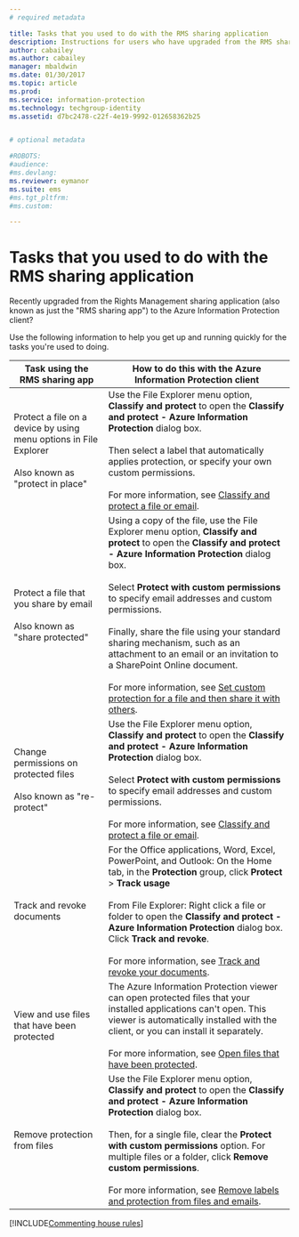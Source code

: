 ```yaml
---
# required metadata

title: Tasks that you used to do with the RMS sharing application
description: Instructions for users who have upgraded from the RMS sharing application to the Azure Information Protection client. 
author: cabailey
ms.author: cabailey
manager: mbaldwin
ms.date: 01/30/2017
ms.topic: article
ms.prod:
ms.service: information-protection
ms.technology: techgroup-identity
ms.assetid: d7bc2478-c22f-4e19-9992-012658362b25


# optional metadata

#ROBOTS:
#audience:
#ms.devlang:
ms.reviewer: eymanor
ms.suite: ems
#ms.tgt_pltfrm:
#ms.custom:

---
```


# Tasks that you used to do with the RMS sharing application

Recently upgraded from the Rights Management sharing application (also known as just the "RMS sharing app") to the Azure Information Protection client? 

Use the following information to help you get up and running quickly for the tasks you're used to doing.

|Task using the RMS sharing app|How to do this with the Azure Information Protection client
|-----------|--------------------|
|Protect a file on a device by using menu options in File Explorer <br /><br />Also known as "protect in place"|Use the File Explorer menu option, **Classify and protect** to open the **Classify and protect - Azure Information Protection** dialog box. <br /><br />Then select a label that automatically applies protection, or specify your own custom permissions. <br /><br />For more information, see [Classify and protect a file or email](client-classify-protect.md).
|Protect a file that you share by email <br /><br />Also known as "share protected"|Using a copy of the file, use the File Explorer menu option, **Classify and protect** to open the **Classify and protect - Azure Information Protection** dialog box. <br /><br />Select **Protect with custom permissions** to specify email addresses and custom permissions.<br /><br /> Finally, share the file using your standard sharing mechanism, such as an attachment to an email or an invitation to a SharePoint Online document.<br /><br />For more information, see [Set custom protection for a file and then share it with others](client-protect-share.md).
|Change permissions on protected files <br /><br />Also known as "re-protect"|Use the File Explorer menu option, **Classify and protect** to open the **Classify and protect - Azure Information Protection** dialog box. <br /><br />Select **Protect with custom permissions** to specify email addresses and custom permissions.<br /><br />For more information, see [Classify and protect a file or email](client-classify-protect.md).
|Track and revoke documents|For the Office applications, Word, Excel, PowerPoint, and Outlook: On the Home tab, in the **Protection** group, click **Protect** > **Track usage**<br /><br />From File Explorer: Right click a file or folder to open the **Classify and protect - Azure Information Protection** dialog box. Click **Track and revoke**. <br /><br />For more information, see [Track and revoke your documents](client-track-revoke.md).
|View and use files that have been protected|The Azure Information Protection viewer can open protected files that your installed applications can't open. This viewer is automatically installed with the client, or you can install it separately.<br /><br />For more information, see [Open files that have been protected](client-view-use-files.md).
|Remove protection from files|Use the File Explorer menu option, **Classify and protect** to open the **Classify and protect - Azure Information Protection** dialog box. <br /><br />Then, for a single file, clear the **Protect with custom permissions** option. For multiple files or a folder, click **Remove custom permissions**.<br /><br />For more information, see [Remove labels and protection from files and emails](client-remove-label-protection.md).|



[!INCLUDE[Commenting house rules](../includes/houserules.md)]  
